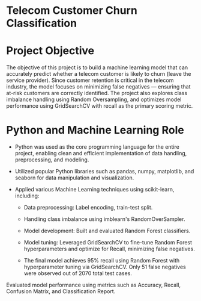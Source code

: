 # Telecom Customer Churn Classification

# Project Objective

The objective of this project is to build a machine learning model that can accurately predict whether a telecom customer is likely to churn (leave the service provider). Since customer retention is critical in the telecom industry, the model focuses on minimizing false negatives — ensuring that at-risk customers are correctly identified. The project also explores class imbalance handling using Random Oversampling, and optimizes model performance using GridSearchCV with recall as the primary scoring metric.

# Python and Machine Learning Role

- Python was used as the core programming language for the entire project, enabling clean and efficient implementation of data handling, preprocessing, and modeling.

-  Utilized popular Python libraries such as pandas, numpy, matplotlib, and seaborn for data manipulation and visualization.

- Applied various Machine Learning techniques using scikit-learn, including:

  - Data preprocessing: Label encoding, train-test split.

  - Handling class imbalance using imblearn's RandomOverSampler.

  - Model development: Built and evaluated Random Forest classifiers.

  - Model tuning: Leveraged GridSearchCV to fine-tune Random Forest hyperparameters and optimize for Recall, minimizing false negatives.
 
  - The final model achieves 95% recall using Random Forest with hyperparameter tuning via GridSearchCV. Only 51 false negatives were observed out of 2070 total test cases.

Evaluated model performance using metrics such as Accuracy, Recall, Confusion Matrix, and Classification Report.
